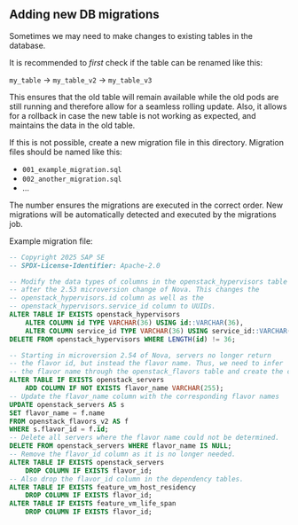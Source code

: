 <!--
# SPDX-FileCopyrightText: Copyright 2024 SAP SE or an SAP affiliate company and cobaltcore-dev contributors
#
# SPDX-License-Identifier: Apache-2.0
-->

## Adding new DB migrations

Sometimes we may need to make changes to existing tables in the database.

It is recommended to *first* check if the table can be renamed like this:

`my_table` -> `my_table_v2` -> `my_table_v3`

This ensures that the old table will remain available while the old pods are still running and therefore allow for a seamless rolling update. Also, it allows for a rollback in case the new table is not working as expected, and maintains the data in the old table.

If this is not possible, create a new migration file in this directory. Migration files should be named like this:

- `001_example_migration.sql`
- `002_another_migration.sql`
- ...

The number ensures the migrations are executed in the correct order. New migrations will be automatically detected and executed by the migrations job.

Example migration file:

```sql
-- Copyright 2025 SAP SE
-- SPDX-License-Identifier: Apache-2.0

-- Modify the data types of columns in the openstack_hypervisors table
-- after the 2.53 microversion change of Nova. This changes the
-- openstack_hypervisors.id column as well as the
-- openstack_hypervisors.service_id column to UUIDs.
ALTER TABLE IF EXISTS openstack_hypervisors
    ALTER COLUMN id TYPE VARCHAR(36) USING id::VARCHAR(36),
    ALTER COLUMN service_id TYPE VARCHAR(36) USING service_id::VARCHAR(36);
DELETE FROM openstack_hypervisors WHERE LENGTH(id) != 36;

-- Starting in microversion 2.54 of Nova, servers no longer return
-- the flavor id, but instead the flavor name. Thus, we need to infer
-- the flavor name through the openstack_flavors table and create the column.
ALTER TABLE IF EXISTS openstack_servers
    ADD COLUMN IF NOT EXISTS flavor_name VARCHAR(255);
-- Update the flavor_name column with the corresponding flavor names
UPDATE openstack_servers AS s
SET flavor_name = f.name
FROM openstack_flavors_v2 AS f
WHERE s.flavor_id = f.id;
-- Delete all servers where the flavor name could not be determined.
DELETE FROM openstack_servers WHERE flavor_name IS NULL;
-- Remove the flavor_id column as it is no longer needed.
ALTER TABLE IF EXISTS openstack_servers
    DROP COLUMN IF EXISTS flavor_id;
-- Also drop the flavor_id column in the dependency tables.
ALTER TABLE IF EXISTS feature_vm_host_residency
    DROP COLUMN IF EXISTS flavor_id;
ALTER TABLE IF EXISTS feature_vm_life_span
    DROP COLUMN IF EXISTS flavor_id;
```
